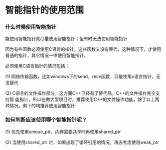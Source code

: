 # 智能指针的使用范围

### 什么时候使用智能指针

能使用智能指针就尽量使用智能指针；但有时无法使用智能指针&#x20;

因为有些函数必须使用C语言的指针，这些函数又没有替代，这种情况下，才使用普通的指针，其它情况一律使用智能指针。&#x20;



必须使用C语言指针的情况包括：

(1) 网络传输函数，比如windows下的send，recv函数，只能使用c语言指针，无法替代

(2) C语言的文件操作部分。这方面C++已经有了替代品，C++的文件操作完全支持智 能指针，所以在做大型项目时，推荐使用C++的文件操作功能，除了以上两种情况，剩下的均推荐使用智能指针



### 如何判断应该使用哪个智能指针呢？&#x20;

(1) 优先使用unique\_ptr，内存需要共享时再使用shared\_ptr

(2) 当使用shared\_ptr 时，如果出现了循环引用的情况，再去考虑使用weak\_ptr
